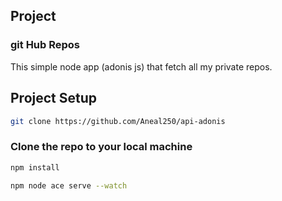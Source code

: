 ## Project

### git Hub Repos

This simple node app (adonis js) that fetch all my private repos.

## Project Setup

```sh
git clone https://github.com/Aneal250/api-adonis
```

### Clone the repo to your local machine

```sh
npm install
```
```sh
npm node ace serve --watch
```

